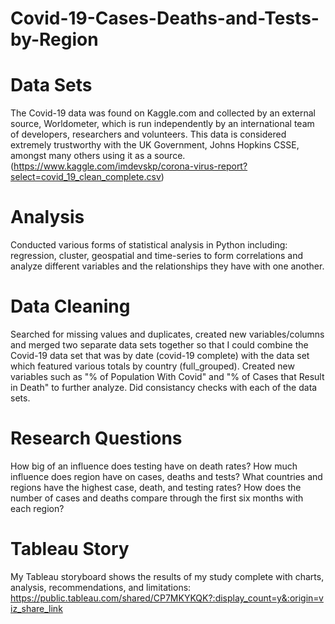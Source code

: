 # Covid-19-Cases-Deaths-and-Tests-by-Region

# Data Sets
The Covid-19 data was found on Kaggle.com and collected by an external source, Worldometer, which is run independently
by an international team of developers, researchers and volunteers.  This data is considered extremely trustworthy with 
the UK Government, Johns Hopkins CSSE, amongst many others using it as a source.
(https://www.kaggle.com/imdevskp/corona-virus-report?select=covid_19_clean_complete.csv)

# Analysis
Conducted various forms of statistical analysis in Python including: regression, cluster, geospatial and time-series to form correlations
and analyze different variables and the relationships they have with one another.

# Data Cleaning
Searched for missing values and duplicates, created new variables/columns and merged two separate data sets together so that
I could combine the Covid-19 data set that was by date (covid-19 complete) with the data set which featured various totals by country (full_grouped).
Created new variables such as "% of Population With Covid" and "% of Cases that Result in Death" to further analyze.  Did consistancy checks with each
of the data sets.

# Research Questions
How big of an influence does testing have on death rates?  How much influence does region have on cases, deaths and tests?  What countries and regions
have the highest case, death, and testing rates?  How does the number of cases and deaths compare through the first six months with each region?

# Tableau Story
My Tableau storyboard shows the results of my study complete with charts, analysis, recommendations, and limitations: https://public.tableau.com/shared/CP7MKYKQK?:display_count=y&:origin=viz_share_link
